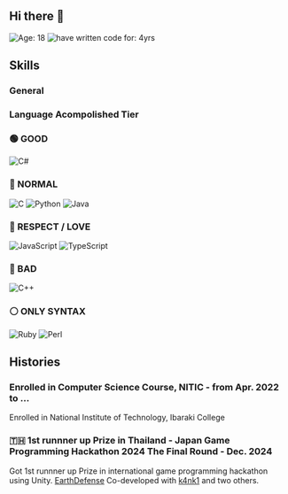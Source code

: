 ## Hi there 👋

![Age: 18](https://img.shields.io/badge/Age-18-orange?style=for-the-badge)
![have written code for: 4yrs](https://img.shields.io/badge/Have_written_code_for-4_yrs-critical?style=for-the-badge)

## Skills
### General

### Language Acompolished Tier
### 🟢 GOOD
![C#](https://img.shields.io/badge/C%23-GOOD-green?style=for-the-badge&logo=c-sharp)

### 🔵 NORMAL
![C](https://img.shields.io/badge/C-NORMAL-blue?style=for-the-badge&logo=c)
![Python](https://img.shields.io/badge/Python-NORMAL-blue?style=for-the-badge&logo=python)
![Java](https://img.shields.io/badge/Java-NORMAL-blue?style=for-the-badge&logo=java)

### 💛 RESPECT / LOVE
![JavaScript](https://img.shields.io/badge/JavaScript-RESPECT-yellow?style=for-the-badge&logo=javascript)
![TypeScript](https://img.shields.io/badge/TypeScript-LOVE-blue?style=for-the-badge&logo=typescript)

### 🔴 BAD
![C++](https://img.shields.io/badge/C%2B%2B-BAD-red?style=for-the-badge&logo=c%2B%2B)

### ⚪️ ONLY SYNTAX
![Ruby](https://img.shields.io/badge/Ruby-ONLYSYNTAX-lightgrey?style=for-the-badge&logo=ruby)
![Perl](https://img.shields.io/badge/Perl-ONLYSYNTAX-lightgrey?style=for-the-badge&logo=perl)

## Histories
### Enrolled in Computer Science Course, NITIC - from Apr. 2022 to ...
Enrolled in National Institute of Technology, Ibaraki College

### 🇹🇭 1st runnner up Prize in Thailand - Japan Game Programming Hackathon 2024 The Final Round - Dec. 2024
Got 1st runnner up Prize in international game programming hackathon using Unity.
[EarthDefense](https://play.unity.com/en/games/f29d60f8-c03a-43ed-9983-1281f630518e/earth-defense)
Co-developed with [k4nk1](https://github.com/k4nk1) and two others.

<!--
**Tomarun029831/Tomarun029831** is a ✨ _special_ ✨ repository because its `README.md` (this file) appears on your GitHub profile.

Here are some ideas to get you started:

- 🔭 I’m currently working on ...
- 🌱 I’m currently learning ...
- 👯 I’m looking to collaborate on ...
- 🤔 I’m looking for help with ...
- 💬 Ask me about ...
- 📫 How to reach me: ...
- 😄 Pronouns: ...
- ⚡ Fun fact: ...
-->
